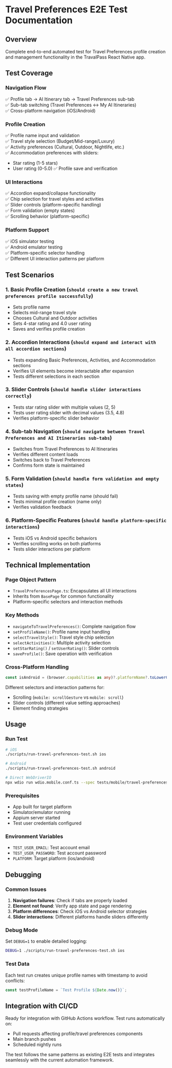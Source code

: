# Travel Preferences E2E Test Documentation

## Overview
Complete end-to-end automated test for Travel Preferences profile creation and management functionality in the TravalPass React Native app.

## Test Coverage

### Navigation Flow
✅ Profile tab → AI Itinerary tab → Travel Preferences sub-tab  
✅ Sub-tab switching (Travel Preferences ↔ My AI Itineraries)  
✅ Cross-platform navigation (iOS/Android)

### Profile Creation
✅ Profile name input and validation  
✅ Travel style selection (Budget/Mid-range/Luxury)  
✅ Activity preferences (Cultural, Outdoor, Nightlife, etc.)  
✅ Accommodation preferences with sliders:  
  - Star rating (1-5 stars)
  - User rating (0-5.0)
✅ Profile save and verification

### UI Interactions
✅ Accordion expand/collapse functionality  
✅ Chip selection for travel styles and activities  
✅ Slider controls (platform-specific handling)  
✅ Form validation (empty states)  
✅ Scrolling behavior (platform-specific)

### Platform Support
✅ iOS simulator testing  
✅ Android emulator testing  
✅ Platform-specific selector handling  
✅ Different UI interaction patterns per platform

## Test Scenarios

### 1. Basic Profile Creation (`should create a new travel preferences profile successfully`)
- Sets profile name
- Selects mid-range travel style  
- Chooses Cultural and Outdoor activities
- Sets 4-star rating and 4.0 user rating
- Saves and verifies profile creation

### 2. Accordion Interactions (`should expand and interact with all accordion sections`)
- Tests expanding Basic Preferences, Activities, and Accommodation sections
- Verifies UI elements become interactable after expansion
- Tests different selections in each section

### 3. Slider Controls (`should handle slider interactions correctly`)
- Tests star rating slider with multiple values (2, 5)
- Tests user rating slider with decimal values (3.5, 4.8)
- Verifies platform-specific slider behavior

### 4. Sub-tab Navigation (`should navigate between Travel Preferences and AI Itineraries sub-tabs`)
- Switches from Travel Preferences to AI Itineraries
- Verifies different content loads
- Switches back to Travel Preferences
- Confirms form state is maintained

### 5. Form Validation (`should handle form validation and empty states`)
- Tests saving with empty profile name (should fail)
- Tests minimal profile creation (name only)
- Verifies validation feedback

### 6. Platform-Specific Features (`should handle platform-specific interactions`)
- Tests iOS vs Android specific behaviors
- Verifies scrolling works on both platforms
- Tests slider interactions per platform

## Technical Implementation

### Page Object Pattern
- `TravelPreferencesPage.ts`: Encapsulates all UI interactions
- Inherits from `BasePage` for common functionality
- Platform-specific selectors and interaction methods

### Key Methods
- `navigateToTravelPreferences()`: Complete navigation flow
- `setProfileName()`: Profile name input handling
- `selectTravelStyle()`: Travel style chip selection
- `selectActivities()`: Multiple activity selection
- `setStarRating()` / `setUserRating()`: Slider controls
- `saveProfile()`: Save operation with verification

### Cross-Platform Handling
```typescript
const isAndroid = (browser.capabilities as any)?.platformName?.toLowerCase().includes('android');
```

Different selectors and interaction patterns for:
- Scrolling (`mobile: scrollGesture` vs `mobile: scroll`)
- Slider controls (different value setting approaches)
- Element finding strategies

## Usage

### Run Test
```bash
# iOS
./scripts/run-travel-preferences-test.sh ios

# Android  
./scripts/run-travel-preferences-test.sh android

# Direct WebDriverIO
npx wdio run wdio.mobile.conf.ts --spec tests/mobile/travel-preferences.test.ts
```

### Prerequisites
- App built for target platform
- Simulator/emulator running
- Appium server started
- Test user credentials configured

### Environment Variables
- `TEST_USER_EMAIL`: Test account email
- `TEST_USER_PASSWORD`: Test account password
- `PLATFORM`: Target platform (ios/android)

## Debugging

### Common Issues
1. **Navigation failures**: Check if tabs are properly loaded
2. **Element not found**: Verify app state and page rendering
3. **Platform differences**: Check iOS vs Android selector strategies
4. **Slider interactions**: Different platforms handle sliders differently

### Debug Mode
Set `DEBUG=1` to enable detailed logging:
```bash
DEBUG=1 ./scripts/run-travel-preferences-test.sh ios
```

### Test Data
Each test run creates unique profile names with timestamp to avoid conflicts:
```typescript
const testProfileName = `Test Profile ${Date.now()}`;
```

## Integration with CI/CD
Ready for integration with GitHub Actions workflow. Test runs automatically on:
- Pull requests affecting profile/travel preferences components
- Main branch pushes
- Scheduled nightly runs

The test follows the same patterns as existing E2E tests and integrates seamlessly with the current automation framework.
